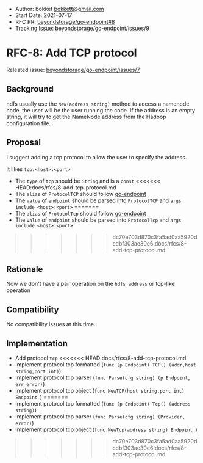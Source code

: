 - Author: bokket  <bokkett@gmail.com>
- Start Date: 2021-07-17
- RFC PR: [beyondstorage/go-endpoint#8](https://github.com/beyondstorage/go-endpoint/pull/8)
- Tracking Issue: [beyondstorage/go-endpoint/issues/9](https://github.com/beyondstorage/go-endpoint/issues/9)

# RFC-8: Add TCP protocol

Releated issue: [beyondstorage/go-endpoint/issues/7](https://github.com/beyondstorage/go-endpoint/issues/7)

## Background

hdfs usually use the `New(address string)` method to access a namenode node, the user will be the user running the code. If the address is an empty string, it will try to get the NameNode address from the Hadoop configuration file.

## Proposal

I suggest adding a tcp protocol to allow the user to specify the address.

It likes `tcp:<host>:<port>`

- The `type` of `tcp` should be `String` and is a `const`
<<<<<<< HEAD:docs/rfcs/8-add-tcp-protocol.md
- The `alias` of `ProtocolTCP` should follow  [go-endpoint](https://github.com/beyondstorage/go-endpoint/blob/master/README.md)
- The `value` of `endpoint` should be parsed into `ProtocolTCP`  and   `args include <host>:<port>`
=======
- The `alias` of `ProtocolTcp` should follow  [go-endpoint](https://github.com/beyondstorage/go-endpoint/blob/master/README.md)
- The `value` of `endpoint` should be parsed into `ProtocolTcp`  and  `args include <host>:<port>`
>>>>>>> dc70e703d870c3fa5ad0aa5920dcdbf303ae30e6:docs/rfcs/8-add-tcp-protocol.md

## Rationale

Now we don't have a pair operation on the `hdfs address` or tcp-like operation

## Compatibility

No compatibility issues at this time.

## Implementation

- Add protocol `tcp`
<<<<<<< HEAD:docs/rfcs/8-add-tcp-protocol.md
- Implement protocol tcp formatted (`func (p Endpoint) TCP() (addr,host string,port int)`)
- Implement protocol tcp parser (`func Parse(cfg string) (p Endpoint, err error)`)
- Implement protocol tcp object (`func NewTCP(host string,port int) Endpoint `)
=======
- Implement protocol tcp formatted (`func (p Endpoint) Tcp() (address string)`)
- Implement protocol tcp parser (`func Parse(cfg string) (Provider, error)`)
- Implement protocol tcp object (`func NewTcp(address string) Endpoint `)
>>>>>>> dc70e703d870c3fa5ad0aa5920dcdbf303ae30e6:docs/rfcs/8-add-tcp-protocol.md
